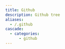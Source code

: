 ```yaml
---
title: Github
description: Github tree
aliases:
  - /.github
cascade:
  - categories:
      - github
---
```

